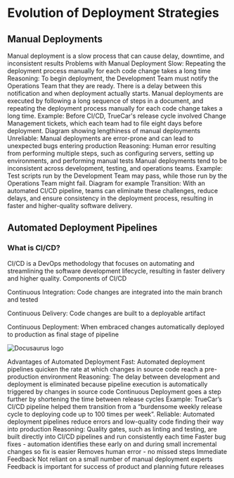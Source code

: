 # Evolution of Deployment Strategies

## Manual Deployments
Manual deployment is a slow process that can cause delay, downtime, and inconsistent results
Problems with Manual Deployment
Slow: Repeating the deployment process manually for each code change takes a long time
Reasoning:
To begin deployment, the Development Team must notify the Operations Team that they are ready. There is a delay between this notification and when deployment actually starts.
Manual deployments are executed by following a long sequence of steps in a document, and repeating the deployment process manually for each code change takes a long time.
Example: Before CI/CD, TrueCar's release cycle involved Change Management tickets, which each team had to file eight days before deployment.
Diagram showing lengthiness of manual deployments
Unreliable: Manual deployments are error-prone and can lead to unexpected bugs entering production
Reasoning:
Human error resulting from performing multiple steps, such as configuring servers, setting up environments, and performing manual tests
Manual deployments tend to be inconsistent across development, testing, and operations teams.
Example: Test scripts run by the Development Team may pass, while those run by the Operations Team might fail.
Diagram for example
Transition: With an automated CI/CD pipeline, teams can eliminate these challenges, reduce delays, and ensure consistency in the deployment process, resulting in faster and higher-quality software delivery.

## Automated Deployment Pipelines

### What is CI/CD?
CI/CD is a DevOps methodology that focuses on automating and streamlining the software development lifecycle, resulting in faster delivery and higher quality.
Components of CI/CD

Continuous Integration: Code changes are integrated into the main branch and tested

Continuous Delivery: Code changes are built to a deployable artifact

Continuous Deployment: When embraced changes automatically deployed to production as final stage of pipeline

![Docusaurus logo](/img/docs/cicd.png)

Advantages of Automated Deployment
Fast: Automated deployment pipelines quicken the rate at which changes in source code reach a pre-production environment
Reasoning:
The delay between development and deployment is eliminated because pipeline execution is automatically triggered by changes in source code
Continuous Deployment goes a step further by shortening the time between release cycles
Example: TrueCar’s CI/CD pipeline helped them transition from a “burdensome weekly release cycle to deploying code up to 100 times per week”.
Reliable: Automated deployment pipelines reduce errors and low-quality code finding their way into production
Reasoning:
Quality gates, such as linting and testing, are built directly into CI/CD pipelines and run consistently each time
Faster bug fixes - automation identifies these early on and during small incremental changes so fix is easier
Removes human error - no missed steps
Immediate Feedback
Not reliant on a small number of manual deployment experts
Feedback is important for success of product and planning future releases
